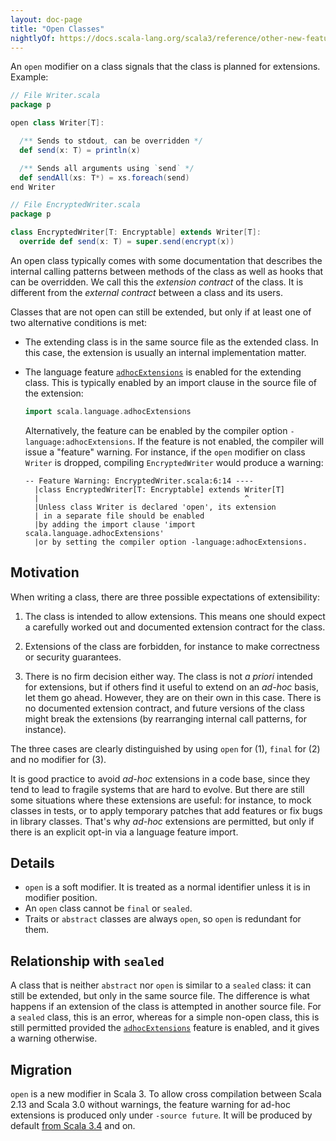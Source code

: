 ```yaml
---
layout: doc-page
title: "Open Classes"
nightlyOf: https://docs.scala-lang.org/scala3/reference/other-new-features/open-classes.html
---
```


An `open` modifier on a class signals that the class is planned for extensions. Example:
```scala
// File Writer.scala
package p

open class Writer[T]:

  /** Sends to stdout, can be overridden */
  def send(x: T) = println(x)

  /** Sends all arguments using `send` */
  def sendAll(xs: T*) = xs.foreach(send)
end Writer

// File EncryptedWriter.scala
package p

class EncryptedWriter[T: Encryptable] extends Writer[T]:
  override def send(x: T) = super.send(encrypt(x))
```
An open class typically comes with some documentation that describes
the internal calling patterns between methods of the class as well as hooks that can be overridden. We call this the _extension contract_ of the class. It is different from the _external contract_ between a class and its users.

Classes that are not open can still be extended, but only if at least one of two alternative conditions is met:

 - The extending class is in the same source file as the extended class. In this case, the extension is usually an internal implementation matter.

 - The language feature [`adhocExtensions`](https://scala-lang.org/api/3.x/scala/runtime/stdLibPatches/language$$adhocExtensions$.html) is enabled for the extending class. This is typically enabled by an import clause in the source file of the extension:
   ```scala
   import scala.language.adhocExtensions
   ```
   Alternatively, the feature can be enabled by the compiler option `-language:adhocExtensions`.
   If the feature is not enabled, the compiler will issue a "feature" warning. For instance, if the `open` modifier on class `Writer` is dropped, compiling `EncryptedWriter` would produce a warning:
   ```
   -- Feature Warning: EncryptedWriter.scala:6:14 ----
     |class EncryptedWriter[T: Encryptable] extends Writer[T]
     |                                              ^
     |Unless class Writer is declared 'open', its extension
     | in a separate file should be enabled
     |by adding the import clause 'import scala.language.adhocExtensions'
     |or by setting the compiler option -language:adhocExtensions.
   ```

## Motivation

When writing a class, there are three possible expectations of extensibility:

1. The class is intended to allow extensions. This means one should expect
a carefully worked out and documented extension contract for the class.

2. Extensions of the class are forbidden, for instance to make correctness or security guarantees.

3. There is no firm decision either way. The class is not _a priori_ intended for extensions, but if others find it useful to extend on an _ad-hoc_ basis, let them go ahead. However, they are on their own in this case. There is no documented extension contract, and future versions of the class might break the extensions (by rearranging internal call patterns, for instance).

The three cases are clearly distinguished by using `open` for (1), `final` for (2) and no modifier for (3).

It is good practice to avoid _ad-hoc_ extensions in a code base, since they tend to lead to fragile systems that are hard to evolve. But there
are still some situations where these extensions are useful: for instance,
to mock classes in tests, or to apply temporary patches that add features or fix bugs in library classes. That's why _ad-hoc_ extensions are permitted, but only if there is an explicit opt-in via a language feature import.

## Details

 - `open` is a soft modifier. It is treated as a normal identifier
   unless it is in modifier position.
 - An `open` class cannot be `final` or `sealed`.
 - Traits or `abstract` classes are always `open`, so `open` is redundant for them.

## Relationship with `sealed`

A class that is neither `abstract` nor `open` is similar to a `sealed` class: it can still be extended, but only in the same source file. The difference is what happens if an extension of the class is attempted in another source file. For a `sealed` class, this is an error, whereas for a simple non-open class, this is still permitted provided the [`adhocExtensions`](https://scala-lang.org/api/3.x/scala/runtime/stdLibPatches/language$$adhocExtensions$.html) feature is enabled, and it gives a warning otherwise.

## Migration

`open` is a new modifier in Scala 3. To allow cross compilation between Scala 2.13 and Scala 3.0 without warnings, the feature warning for ad-hoc extensions is produced only under `-source future`. It will be produced by default [from Scala 3.4](https://github.com/lampepfl/dotty/issues/16334) and on.
